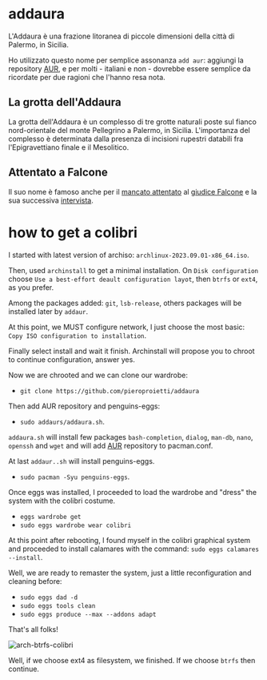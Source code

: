 # addaura

L'Addaura è una frazione litoranea di piccole dimensioni della città di Palermo, in Sicilia. 

Ho utilizzato questo nome per semplice assonanza `add aur`:  aggiungi la repository [AUR](https://archlinux.org/packages/), e per molti - italiani e non - dovrebbe essere semplice da ricordate per due ragioni che l'hanno resa nota.

## La grotta dell'Addaura
La grotta dell'Addaura è un complesso di tre grotte naturali poste sul fianco nord-orientale del monte Pellegrino a Palermo, in Sicilia. L'importanza del complesso è determinata dalla presenza di incisioni rupestri databili fra l'Epigravettiano finale e il Mesolitico.

## Attentato a Falcone
Il suo nome è famoso anche per il [mancato attentato](https://it.wikipedia.org/wiki/Attentato_dell%27Addaura) al [giudice Falcone](https://it.wikipedia.org/wiki/Giovanni_Falcone) e la sua successiva [intervista](https://it.wikipedia.org/wiki/Attentato_dell%27Addaura#L'intervista_di_Falcone_su_L'Unit%C3%A0).

# how to get a colibri

I started with latest version of archiso: `archlinux-2023.09.01-x86_64.iso`.

Then, used `archinstall` to get a minimal installation. On `Disk configuration` choose `Use a best-effort deault configuration layot`, then `btrfs` or `ext4`, as you prefer.

Among the packages added: `git`, `lsb-release`, others packages will be installed later by `addaur`.

At this point, we MUST configure network, I just choose the most basic: `Copy ISO configuration to installation`.

Finally select install and wait it finish. Archinstall will propose you to chroot to continue configuration, answer yes.

Now we are chrooted and we can clone our wardrobe: 
* `git clone https://github.com/pieroproietti/addaura`

Then add AUR repository and penguins-eggs:
* `sudo addaurs/addaura.sh`.

`addaura.sh` will install few packages `bash-completion`, `dialog`, `man-db`, `nano`, `openssh` and `wget` and will add [AUR](https://aur.archlinux.org/)  repository to pacman.conf.

At last `addaur..sh` will install penguins-eggs.

* `sudo pacman -Syu penguins-eggs`.

Once eggs was installed, I proceeded to load the wardrobe and "dress" the system with the colibri costume.
* `eggs wardrobe get`
* `sudo eggs wardrobe wear colibri`

At this point after rebooting, I found myself in the colibri graphical system and proceeded to install calamares with the command: `sudo eggs calamares --install`.

Well, we are ready to remaster the system, just a little reconfiguration and cleaning before:

* `sudo eggs dad -d`
* `sudo eggs tools clean`
* `sudo eggs produce --max --addons adapt`

That's all folks!

![arch-btrfs-colibri](https://github.com/pieroproietti/penguins-eggs/assets/958613/af5bb156-c86e-422d-8ed0-f4eef82d249d)

Well, if we choose ext4 as filesystem, we finished. If we choose `btrfs` then continue.
